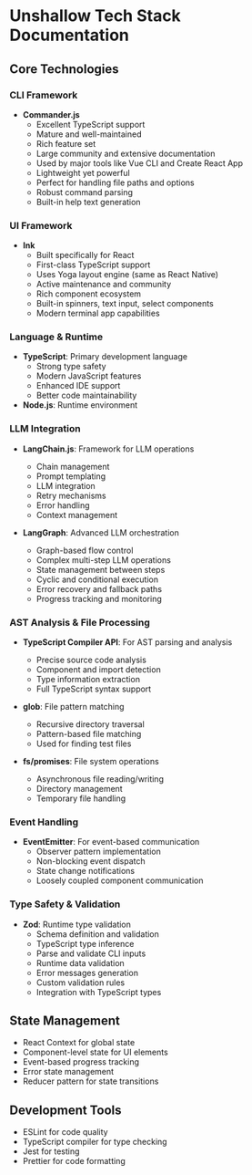 # Unshallow Tech Stack Documentation

## Core Technologies

### CLI Framework
- **Commander.js**
  - Excellent TypeScript support
  - Mature and well-maintained
  - Rich feature set
  - Large community and extensive documentation
  - Used by major tools like Vue CLI and Create React App
  - Lightweight yet powerful
  - Perfect for handling file paths and options
  - Robust command parsing
  - Built-in help text generation

### UI Framework
- **Ink**
  - Built specifically for React
  - First-class TypeScript support
  - Uses Yoga layout engine (same as React Native)
  - Active maintenance and community
  - Rich component ecosystem
  - Built-in spinners, text input, select components
  - Modern terminal app capabilities

### Language & Runtime
- **TypeScript**: Primary development language
  - Strong type safety
  - Modern JavaScript features
  - Enhanced IDE support
  - Better code maintainability
- **Node.js**: Runtime environment

### LLM Integration
- **LangChain.js**: Framework for LLM operations
  - Chain management
  - Prompt templating
  - LLM integration
  - Retry mechanisms
  - Error handling
  - Context management

- **LangGraph**: Advanced LLM orchestration
  - Graph-based flow control
  - Complex multi-step LLM operations
  - State management between steps
  - Cyclic and conditional execution
  - Error recovery and fallback paths
  - Progress tracking and monitoring

### AST Analysis & File Processing
- **TypeScript Compiler API**: For AST parsing and analysis
  - Precise source code analysis
  - Component and import detection
  - Type information extraction
  - Full TypeScript syntax support

- **glob**: File pattern matching
  - Recursive directory traversal
  - Pattern-based file matching
  - Used for finding test files

- **fs/promises**: File system operations
  - Asynchronous file reading/writing
  - Directory management
  - Temporary file handling

### Event Handling
- **EventEmitter**: For event-based communication
  - Observer pattern implementation
  - Non-blocking event dispatch
  - State change notifications
  - Loosely coupled component communication

### Type Safety & Validation
- **Zod**: Runtime type validation
  - Schema definition and validation
  - TypeScript type inference
  - Parse and validate CLI inputs
  - Runtime data validation
  - Error messages generation
  - Custom validation rules
  - Integration with TypeScript types

## State Management
- React Context for global state
- Component-level state for UI elements
- Event-based progress tracking
- Error state management
- Reducer pattern for state transitions

## Development Tools
- ESLint for code quality
- TypeScript compiler for type checking
- Jest for testing
- Prettier for code formatting 